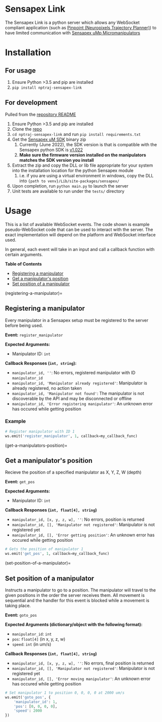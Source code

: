 # Sensapex Link
The Sensapex Link is a python server which allows any WebSocket compliant application (such as [Pinpoint (Neuropixels Trajectory Planner)](https://github.com/dbirman/NPTrajectoryPlanner/)) to have limited communication with [Sensapex uMp Micromanipulators](https://www.sensapex.com/products/ump-micromanipulators/)

# Installation
## For usage
1. Ensure Python >3.5 and pip are installed
2. `pip install nptraj-sensapex-link`

## For development
Pulled from the [repository README](https://github.com/dbirman/nptraj-sensapex-link/blob/main/README.md)

1. Ensure Python >3.5 and pip are installed
2. Clone the [repo](https://github.com/dbirman/nptraj-sensapex-link)
3. `cd nptraj-sensapex-link` and run `pip install requirements.txt`
4. Get the [Sensapex uM SDK](http://dist.sensapex.com/misc/um-sdk/latest/) binary zip
   1. Currently (June 2022), the SDK version is that is compatible with the Sensapex python SDK is [v1.022](http://dist.sensapex.com/misc/um-sdk/latest/umsdk-1.022-binaries.zip)
   2. **Make sure the firmware version installed on the manipulators matches the SDK version you install**
5. Extract the zip and copy the DLL or lib file appropriate for your system into the installation location for the python Sensapex module
   1. i.e. if you are using a virtual environment in windows, copy the DLL into `{path to venv}/Lib/site-packages/sensapex/`
6. Upon completion, run `python main.py` to launch the server
7. Unit tests are available to run under the `tests/` directory

# Usage
This is a list of available WebSocket events. The code shown is example pseudo-WebSocket code that can be used to interact with the server. The exact implementation will depend on the platform and WebSocket interface used.

In general, each event will take in an input and call a callback function with certain arguments.

**Table of Contents**
- [Registering a manipulator](registering-a-manipulator)
- [Get a manipulator's position](get-a-manipulators-position)
- [Set position of a manipulator](set-position-of-a-manipulator)

(registering-a-manipulator)=
## Registering a manipulator
Every manipulator in a Sensapex setup must be registered to the server before being used.

**Event:** `register_manipulator`

**Expected Arguments:**
- Manipulator ID: `int`

**Callback Responses (`int, string`):**
- `manipulator_id, ''`: No errors, registered manipulator with ID `manipulator_id`
- `manipulator_id, 'Manipulator already registered'`: Manipulator is already registered, no action taken
- `manipulator_id, 'Manipulator not found'`: The manipulator is not discoverable by the API and may be disconnected or offline
- `manipulator_id, 'Error registering manipulator'`: An unknown error has occured while getting position

### Example
```python
# Register manipulator with ID 1
ws.emit('register_manipulator', 1, callback=my_callback_func)
```

(get-a-manipulators-position)=
## Get a manipulator's position
Recieve the position of a specified manipulator as X, Y, Z, W (depth)

**Event:** `get_pos`

**Expected Arguments:**
- Manipulator ID: `int`

**Callback Responses (`int, float[4], string`)**
- `manipulator_id, [x, y, z, w], ''`: No errors, position is returned
- `manipulator_id, [], 'Manipulator not registered'`: Manipulator is not registered yet
- `manipulator_id, [], 'Error getting position'`: An unknown error has occured while getting position

```python
# Gets the position of manipulator 1
ws.emit('get_pos', 1, callback=my_callback_func)
```

(set-position-of-a-manipulator)=
## Set position of a manipulator
Instructs a manipulator to go to a position. The manipulator will travel to the given positions in the order the server receives them. All movement is sequential and the handler for this event is blocked while a movement is taking place.

**Event:** `goto_pos`

**Expected Arguments (dictionary/object with the following format):**
- `manipulator_id`: `int`
- `pos`: `float[4]` (in x, y, z, w)
- `speed`: `int` (in um/s)

**Callback Responses (`int, float[4], string`)**
- `manipulator_id, [x, y, z, w], ''`: No errors, final position is returned
- `manipulator_id, [], 'Manipulator not registered'`: Manipulator is not registered yet
- `manipulator_id, [], 'Error moving manipulator'`: An unknown error has occured while getting position

```python
# Set manipulator 1 to position 0, 0, 0, 0 at 2000 um/s
ws.emit('goto_pos', {
    'manipulator_id': 1,
    'pos': [0, 0, 0, 0],
    'speed': 2000
})
```
